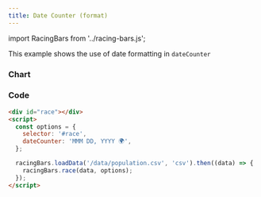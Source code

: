 ```yaml
---
title: Date Counter (format)
---
```


import RacingBars from '../racing-bars.js';

This example shows the use of date formatting in `dateCounter`

<!--truncate-->

### Chart

<div className="gallery">
  <RacingBars
    dataUrl="/data/population.csv"
    dataType="csv"
    dateCounter="MMM DD, YYYY 🌍"
  />
</div>

### Code

```html {5}
<div id="race"></div>
<script>
  const options = {
    selector: '#race',
    dateCounter: 'MMM DD, YYYY 🌍',
  };

  racingBars.loadData('/data/population.csv', 'csv').then((data) => {
    racingBars.race(data, options);
  });
</script>
```
